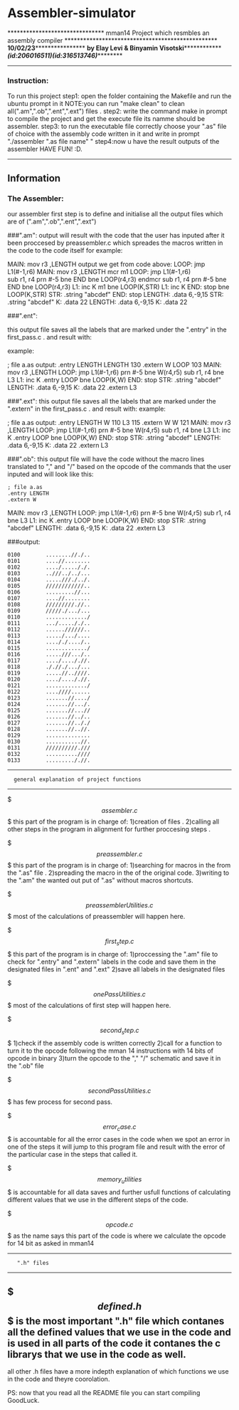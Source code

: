 # Assembler-simulator

******************************* mman14 Project which resmbles an assembly compiler *************************************************
******************************************************10/02/23**********************************************************************
********************************************by Elay Levi & Binyamin Visotski********************************************************
*******************************************(id:206016511)*****(id:316513746)********************************************************
************************************************************************************************************************************
### Instruction:
To run this project
step1: open the folder containing the Makefile and run the ubuntu prompt in it NOTE:you can run "make clean" to clean all(".am",".ob",".ent",".ext") files .
step2: write the command make in prompt to compile the project and get the execute file its namme should be assembler.
step3: to run the executable file correctly choose your ".as" file of choice with the assembly code written in it and write 
in prompt "./assembler ".as file name" "
step4:now u have the result outputs of the assembler HAVE FUN! :D.

------------------
   Information
------------------

### The Assembler:

our assembler first step is to define and initialise all the output files which are of (".am",".ob",".ent",".ext")

###".am":
output will result with the code that the user has inputed after it been proccesed by preassembler.c which spreades the macros written in the code to the code itself for example:

MAIN: mov r3 ,LENGTH				output we get from code above:
LOOP: jmp L1(#-1,r6)				MAIN: mov r3 ,LENGTH
mcr m1						LOOP: jmp L1(#-1,r6)				
sub r1, r4						prn #-5
bne END						bne LOOP(r4,r3)
endmcr						sub r1, r4
prn #-5						bne END
bne LOOP(r4,r3)					L1: inc K
m1							bne LOOP(K,STR)
L1: inc K						END: stop
bne LOOP(K,STR)					STR: .string "abcdef"
END: stop						LENGTH: .data 6,-9,15
STR: .string "abcdef"				K: .data 22
LENGTH: .data 6,-9,15
K: .data 22


###".ent":

this output file saves all the labels that are marked under the ".entry" in the first_pass.c .
and result with:

example:

; file a.as					output:
    .entry LENGTH				LENGTH	130
    .extern W					LOOP		103
MAIN: 	mov r3 ,LENGTH
LOOP: 	jmp L1(#-1,r6)
        prn #-5
        bne W(r4,r5)
        sub r1, r4
        bne L3
L1: 	inc K
    .entry LOOP
        bne LOOP(K,W)
END: 	stop
STR: 	.string "abcdef"
LENGTH: .data 6,-9,15
K: 	    .data 22
    .extern L3



###".ext":
this output file saves all the labels that are marked under the ".extern" in the first_pass.c .
and result with:
example:

; file a.as					output:
    .entry LENGTH				W		110
						L3		115
    .extern W				W		121
MAIN: 	mov r3 ,LENGTH
LOOP: 	jmp L1(#-1,r6)
        prn #-5
        bne W(r4,r5)
        sub r1, r4
        bne L3
L1: 	inc K
    .entry LOOP
        bne LOOP(K,W)
END: 	stop
STR: 	.string "abcdef"
LENGTH: .data 6,-9,15
K: 	    .data 22
    .extern L3

###".ob":
this output file will have the code without the macro lines translated to "," and "/" based on the opcode of the commands that the user inputed and will look like this:

	; file a.as
    .entry LENGTH
    .extern W
MAIN: 	mov r3 ,LENGTH
LOOP: 	jmp L1(#-1,r6)
        prn #-5
        bne W(r4,r5)
        sub r1, r4
        bne L3
L1: 	inc K
    .entry LOOP
        bne LOOP(K,W)
END: 	stop
STR: 	.string "abcdef"
LENGTH: .data 6,-9,15
K: 	    .data 22
    .extern L3

###output:

	0100		........//./..
	0101		....//........
	0102		..../....././.
	0103		..///../../...
	0104		.....///./../.
	0105		////////////..
	0106		.........//...
	0107		....//........
	0108		/////////.//..
	0109		/////./.../...
	0110		............./
	0111		.../....././..
	0112		......//////..
	0113		...../.../....
	0114		...././..../..
	0115		............./
	0116		.....///.../..
	0117		..../...././/.
	0118		././/./.../...
	0119		.....//..////.
	0120		..../...././/.
	0121		............./
	0122		....////......
	0123		.......//..../
	0124		.......//.../.
	0125		.......//...//
	0126		.......//../..
	0127		.......//.././
	0128		.......//..//.
	0129		..............
	0130		...........//.
	0131		//////////.///
	0132		..........////
	0133		........././/.

---------------------------------------------------
      general explanation of project functions
---------------------------------------------------

$$$assembler.c$$$
this part of the program is in charge of:
1)creation of files .
2)calling all other steps in the program in alignment
for further proccesing steps .

$$$preassembler.c$$$
this part of the program is in charge of:
1)searching for macros in the from the ".as" file .
2)spreading the macro in the of the original code.
3)writing to the ".am" the wanted out put of ".as" without macros shortcuts.

$$$preassemblerUtilities.c$$$
most of the calculations of preassembler will happen here.


$$$first_step.c$$$
this part of the program is in charge of:
1)proccessing the ".am" file to check for ".entry" and ".extern" labels in the code and save them 
in the designated files in ".ent" and ".ext"
2)save all labels in the designated files 

$$$onePassUtilities.c$$$
most of the calculations of first step will happen here.


$$$second_step.c$$$
1)check if the assembly code is written correctly
2)call for a function to turn it to the opcode following the mman 14 instructions with 14 bits of opcode in binary
3)turn the opcode to the "," "/" schematic and save it in the ".ob" file

$$$secondPassUtilities.c$$$
has few process for second pass.


$$$error_case.c$$$
is accountable for all the error cases in the code when we spot an error in one of the steps it will jump
to this program file and result with the error of the particular case in the steps that called it.

$$$memory_utilities$$$
is accountable for all data saves and further usfull functions of calculating different values
 that we use in the different steps of the code.


$$$opcode.c$$$
as the name says this part of the code is where we calculate the opcode for 14 bit as asked in mman14 

-----------------------------
       ".h" files 
-----------------------------
$$$defined.h$$$
is the most important ".h" file which contanes all the defined values that we use in the code and is used in all parts of the code
it contanes the c librarys that we use in the code as well.
------
all other .h files have a more indepth explanation of which functions we use in the code
and theyre coorolation.





PS: now that you read all the README file you can start compiling GoodLuck.










